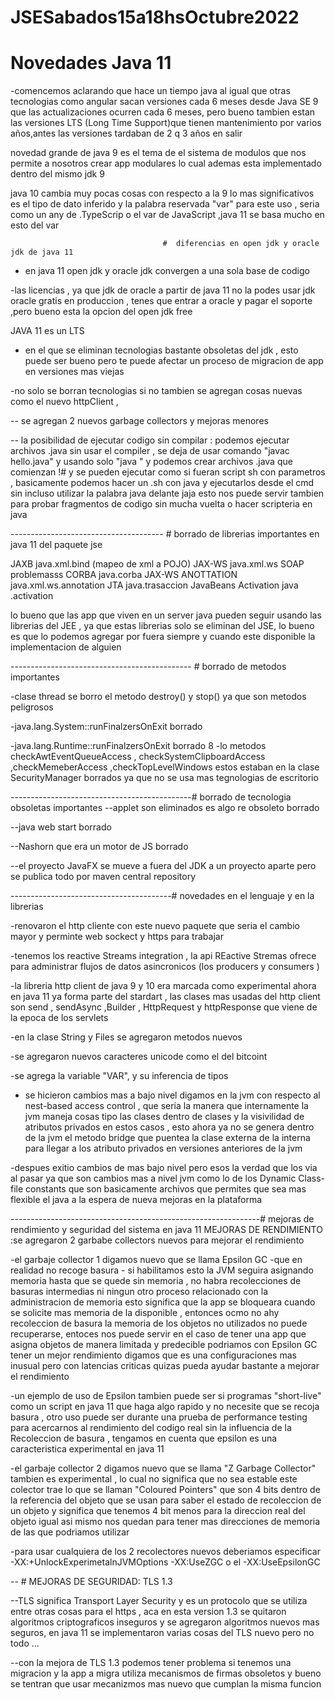 # JSESabados15a18hsOctubre2022

# Novedades Java 11

-comencemos aclarando que hace un tiempo java al igual que otras tecnologias como angular sacan versiones cada 6 meses
desde Java SE 9 que las actualizaciones ocurren cada 6 meses, pero bueno tambien estan las versiones LTS
(Long Time Support)que tienen mantenimiento por varios años,antes las versiones tardaban de 2 q 3 años en salir


novedad grande de java 9 es el tema de el sistema de modulos que nos permite a nosotros crear app modulares lo cual ademas esta
implementado dentro del mismo jdk 9 

java 10 cambia muy pocas cosas con respecto a la 9 lo mas significativos es el tipo de dato inferido y la palabra
reservada "var" para este uso , seria como un any de .TypeScrip o el var de JavaScript ,java 11 se basa mucho en esto del var


                                      #  diferencias en open jdk y oracle jdk de java 11

- en java 11 open jdk y oracle jdk convergen a una sola base de codigo

-las licencias , ya que jdk de oracle a partir de java 11 no la podes usar jdk oracle gratis en produccion , tenes que entrar a oracle y pagar el soporte ,pero bueno esta la opcion del open jdk free


JAVA 11 es un LTS
- en el que se eliminan tecnologias bastante obsoletas del jdk , esto puede ser bueno pero te
puede afectar un proceso de migracion de app en versiones mas viejas

-no solo se borran tecnologias si no tambien se agregan cosas nuevas como el nuevo httpClient ,


-- se agregan 2 nuevos garbage collectors y mejoras menores


-- la posibilidad de ejecutar codigo sin compilar  :
 podemos ejecutar archivos .java sin usar el compiler , se deja de usar comando "javac hello.java" y usando solo "java "
y podemos crear archivos .java que comienzan !# y se pueden ejecutar como si fueran script sh con parametros , basicamente
podemos hacer un .sh con java y ejecutarlos desde el cmd sin incluso utilizar la palabra java delante jaja esto
nos puede servir tambien para probar fragmentos de codigo sin mucha vuelta o hacer scripteria en java

-------------------------------------- # borrado de librerias importantes en java 11 del paquete jse


JAXB java.xml.bind (mapeo de xml a POJO)
JAX-WS java.xml.ws SOAP problemasss
CORBA java.corba
JAX-WS ANOTTATION java.xml.ws.annotation
JTA java.trasaccion
JavaBeans Activation  java .activation

lo bueno que las app que viven en un server java pueden seguir usando las librerias del JEE , ya que estas librerias solo se eliminan
del JSE, lo bueno es que lo podemos agregar por fuera siempre y cuando este disponible la implementacion de alguien
 
--------------------------------------------- # borrado de metodos importantes

-clase thread se borro el metodo destroy() y stop() ya que son metodos peligrosos

-java.lang.System::runFinalzersOnExit borrado

-java.lang.Runtime::runFinalzersOnExit borrado
8
-lo metodos checkAwtEventQueueAccess , checkSystemClipboardAccess ,checkMemeberAccess ,checkTopLevelWindows estos
estaban en la clase SecurityManager borrados ya que no se usa mas tegnologias de escritorio
 
---------------------------------------------#  borrado de tecnologia obsoletas importantes
--applet son eliminados es algo re obsoleto  borrado

--java web start borrado

--Nashorn que era un motor de JS  borrado

--el proyecto JavaFX se mueve a fuera del JDK a un proyecto aparte pero se publica todo por maven central repository

----------------------------------------# novedades en el lenguaje y en la librerias

-renovaron el http cliente con este nuevo paquete que seria el cambio mayor y perminte web sockect y https  para trabajar

-tenemos  los reactive Streams integration , la api REactive Stremas ofrece para administrar flujos de datos asincronicos  (los producers y consumers )

-la libreria http client de java 9 y 10 era marcada como experimental ahora en java 11  ya forma parte del stardart , las clases mas usadas del http client son send , sendAsync ,Builder , HttpRequest y httpResponse que viene de la epoca de los servlets

-en la clase String y Files  se agregaron metodos nuevos

-se agregaron nuevos caracteres unicode como el del bitcoint

-se agrega la variable "VAR", y su inferencia de tipos

- se hicieron cambios mas a bajo nivel digamos en la jvm con respecto al nest-based access control , que seria la manera que internamente la jvm maneja cosas tipo las clases dentro de clases y
la visivilidad de atributos privados en estos casos , esto ahora ya no se genera dentro de la jvm el metodo bridge que puentea la clase externa de la interna para llegar a los atributo privados en versiones anteriores de la jvm

-despues exitio cambios de mas bajo nivel pero esos la verdad que los via al pasar ya que son cambios mas a nivel jvm como lo de los Dynamic Class-file constants que son basicamente archivos
que permites que sea mas flexible el java a la espera de nueva mejoras en la plataforma


--------------------------------------------------------------#  mejoras de rendimiento y seguridad del sistema en java 11
    MEJORAS DE RENDIMIENTO :se agregaron 2 garbabe collectors nuevos para mejorar el rendimiento

-el garbaje collector 1 digamos nuevo que se llama Epsilon GC -que en realidad no recoge basura - si habilitamos esto la JVM seguira asignando
memoria hasta que se quede sin memoria , no habra recolecciones de basuras intermedias ni ningun otro proceso relacionado con la administracion de memoria esto
significa que la app se bloqueara cuando se solicite mas memoria de la disponible , entonces ocmo no ahy recoleccion de basura
la memoria de los objetos no utilizados no puede recuperarse, entoces nos puede servir en el caso de tener una app que asigna objetos de manera limitada
y predecible podriamos con Epsilon GC tener un mejor rendimiento digamos que es una configuraciones mas inusual pero con latencias criticas quizas pueda ayudar bastante a
mejorar el rendimiento

-un ejemplo de uso de Epsilon tambien puede ser si programas "short-live" como un script en java 11 que haga algo rapido y no necesite que se recoja basura , otro uso puede
ser durante una prueba de performance testing para acercarnos al rendimiento del codigo real sin la influencia de la Recoleccion de basura , tengamos en cuenta
que epsilon es una caracteristica experimental en java 11

-el garbaje collector 2 digamos nuevo que se llama "Z Garbage Collector" tambien es experimental , lo cual no significa que no sea estable este colector trae
lo que se llaman "Coloured Pointers" que son 4 bits dentro de la referencia  del objeto que se usan para saber el estado de recoleccion de un objeto y
significa que tenemos 4 bit menos para la direccion real del objeto igual asi mismo nos quedan para tener mas direcciones de memoria de las que podriamos utilizar


-para usar cualquiera de los 2 recolectores nuevos deberiamos especificar -XX:+UnlockExperimetalnJVMOptions -XX:UseZGC
 o el -XX:UseEpsilonGC


-- # MEJORAS DE SEGURIDAD: TLS 1.3

--TLS significa Transport Layer Security y es un protocolo que se utiliza entre otras cosas para el https , aca en esta version 1.3 se quitaron algoritmos
criptograficos inseguros y se agregaron algoritmos  nuevos mas seguros, en java 11 se implementaron varias cosas del TLS nuevo pero no todo ...

--con la mejora de TLS 1.3 podemos tener problema si tenemos una migracion y la app a migra utiliza mecanismos de firmas obsoletos y bueno se tentran que usar
mecanizmos mas nuevo que cumplan la misma funcion
